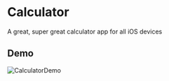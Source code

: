 # Calculator
A great, super great calculator app for all iOS devices

## Demo

![CalculatorDemo](demo/demo.gif)
